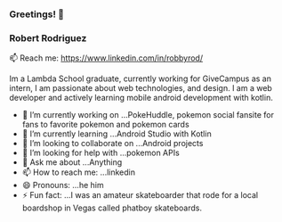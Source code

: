 ### Greetings! 👋

### Robert Rodriguez

📫 Reach me:
https://www.linkedin.com/in/robbyrod/



Im a Lambda School graduate, currently working for GiveCampus as an intern, I am passionate about web technologies, and design. I am a web developer and actively learning mobile android development with kotlin.


- 🔭 I’m currently working on ...PokeHuddle, pokemon social fansite for fans to favorite pokemon and pokemon cards
- 🌱 I’m currently learning ...Android Studio with Kotlin
- 👯 I’m looking to collaborate on ...Android projects
- 🤔 I’m looking for help with ...pokemon APIs
- 💬 Ask me about ...Anything
- 📫 How to reach me: ...linkedin
- 😄 Pronouns: ...he him
- ⚡ Fun fact: ...I was an amateur skateboarder that rode for a local boardshop in Vegas called phatboy skateboards.
